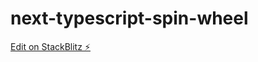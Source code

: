 # next-typescript-spin-wheel

[Edit on StackBlitz ⚡️](https://stackblitz.com/edit/next-typescript-actttn)